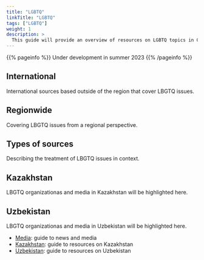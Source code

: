 ```yaml
---
title: "LGBTQ"
linkTitle: "LGBTQ"
tags: ["LGBTQ"]
weight: 1
description: >
  This guide will provide an overview of resources on LGBTQ topics in Central Asia and Mongolia.
---
```


{{% pageinfo %}}
  Under development in summer 2023
{{% /pageinfo %}}


## International

International sources based outside of the region that cover LBGTQ issues.

## Regionwide

Covering LBGTQ issues from a regional perspective.

## Types of sources

Describing the treatment of LBGTQ issues in context.

## Kazakhstan

LBGTQ organizationas and media in Kazakhstan will be highlighted here.

## Uzbekistan

LBGTQ organizationas and media in Uzbekistan will be highlighted here.

* [Media](/guides/media): guide to news and media
* [Kazakhstan](/guides/kazakhstan): guide to resources on Kazakhstan
* [Uzbekistan](/guides/uzbekistan): guide to resources on Uzbekistan
